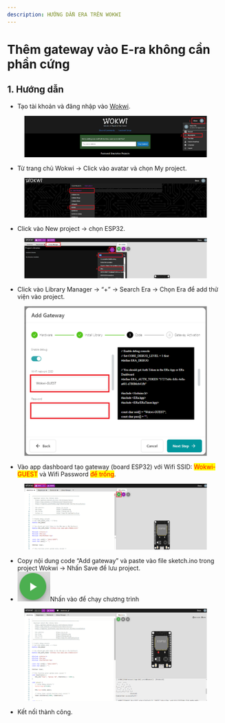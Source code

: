 ```yaml
---
description: HƯỚNG DẪN ERA TRÊN WOKWI
---
```


# Thêm gateway vào E-ra không cần phần cứng

## 1. Hướng dẫn&#x20;

* Tạo tài khoản và đăng nhập vào [Wokwi](https://wokwi.com/).&#x20;

<figure><img src=".gitbook/assets/image (6).png" alt=""><figcaption></figcaption></figure>

* Từ trang chủ Wokwi -> Click vào avatar và chọn My project.

<figure><img src=".gitbook/assets/image (4).png" alt=""><figcaption></figcaption></figure>

* Click vào New project -> chọn ESP32.

<figure><img src=".gitbook/assets/image (5).png" alt=""><figcaption></figcaption></figure>

* Click vào Library Manager -> “+” -> Search Era -> Chọn Era để add thử viện vào project.

<figure><img src=".gitbook/assets/image (1).png" alt=""><figcaption></figcaption></figure>

* Vào app dashboard tạo gateway (board ESP32) với Wifi SSID: <mark style="color:red;">Wokwi-GUEST</mark> và Wifi Password <mark style="color:red;">để trống</mark>.

<figure><img src=".gitbook/assets/image.png" alt=""><figcaption></figcaption></figure>

* Copy nội dung code “Add gateway” và paste vào file sketch.ino trong project Wokwi -> Nhấn Save để lưu project.
* <img src=".gitbook/assets/image (3).png" alt="" data-size="line">Nhấn vào để chạy chương trình

<figure><img src=".gitbook/assets/image (7).png" alt=""><figcaption></figcaption></figure>

* Kết nối thành công.
